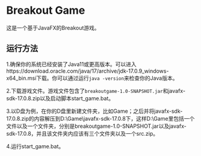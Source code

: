 # Breakout Game

这是一个基于JavaFX的Breakout游戏。

## 运行方法

1.确保你的系统已经安装了Java11或更高版本。可以进入https://download.oracle.com/java/17/archive/jdk-17.0.9_windows-x64_bin.msi下载。你可以通过运行`java -version`来检查你的Java版本。

2.下载游戏文件。游戏文件包含了`breakoutgame-1.0-SNAPSHOT.jar`和javafx-sdk-17.0.8.zip以及启动脚本start_game.bat。

3.以D盘为例，在你的D盘里新建文件夹，比如Game；之后并将javafx-sdk-17.0.8.zip的内容解压到D:\Game\javafx-sdk-17.0.8下，这样D:\Game里包括一个文件以及一个文件夹，分别是breakoutgame-1.0-SNAPSHOT.jar以及javafx-sdk-17.0.8，并且该文件夹内应该有三个文件夹以及一个src.zip。

4.运行start_game.bat。